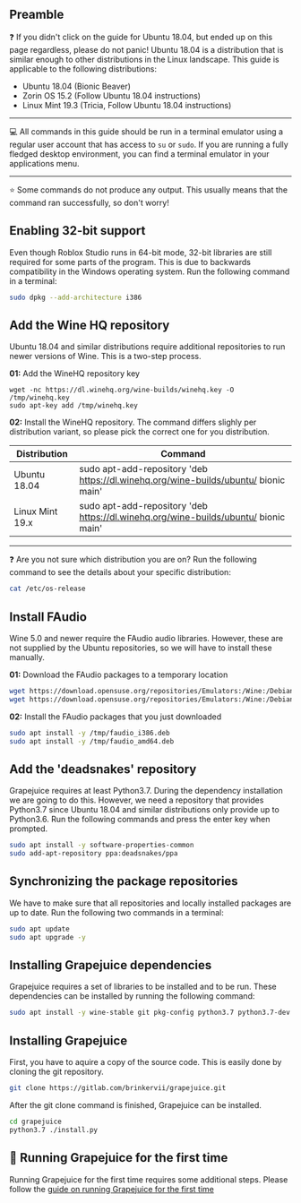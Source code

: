 ## Preamble
❓ If you didn't click on the guide for Ubuntu 18.04, but ended up on this page regardless, please do not panic! Ubuntu 18.04 is a distribution that is similar enough to other distributions in the Linux landscape. This guide is applicable to the following distributions:
- Ubuntu 18.04 (Bionic Beaver)
- Zorin OS 15.2 (Follow Ubuntu 18.04 instructions)
- Linux Mint 19.3 (Tricia, Follow Ubuntu 18.04 instructions)

---

💻 All commands in this guide should be run in a terminal emulator using a regular user account that has access to `su` or `sudo`. If you are running a fully fledged desktop environment, you can find a  terminal emulator in your applications menu.

---

⭐ Some commands do not produce any output. This usually means that the command ran successfully, so don't worry!

## Enabling 32-bit support
Even though Roblox Studio runs in 64-bit mode, 32-bit libraries are still required for some parts of the program. This is due to backwards compatibility in the Windows operating system. Run the following command in a terminal:
```sh
sudo dpkg --add-architecture i386
```

## Add the Wine HQ repository
Ubuntu 18.04 and similar distributions require additional repositories to run newer versions of Wine. This is a two-step process.

**01:** Add the WineHQ repository key
```
wget -nc https://dl.winehq.org/wine-builds/winehq.key -O /tmp/winehq.key
sudo apt-key add /tmp/winehq.key
```

**02:** Install the WineHQ repository. The command differs slighly per distribution variant, so please pick the correct one for you distribution.

| Distribution                 | Command                                                                             |
|------------------------------|-------------------------------------------------------------------------------------|
| Ubuntu 18.04                 | sudo apt-add-repository 'deb https://dl.winehq.org/wine-builds/ubuntu/ bionic main' |
| Linux Mint 19.x              | sudo apt-add-repository 'deb https://dl.winehq.org/wine-builds/ubuntu/ bionic main' |

---

❓ Are you not sure which distribution you are on? Run the following command to see the details about your specific distribution:
```sh
cat /etc/os-release
```


## Install FAudio
Wine 5.0 and newer require the FAudio audio libraries. However, these are not supplied by the Ubuntu repositories, so we will have to install these manually.

**01:** Download the FAudio packages to a temporary location
```sh
wget https://download.opensuse.org/repositories/Emulators:/Wine:/Debian/xUbuntu_18.04/i386/libfaudio0_19.07-0~bionic_i386.deb -O /tmp/faudio_i386.deb
wget https://download.opensuse.org/repositories/Emulators:/Wine:/Debian/xUbuntu_18.04/amd64/libfaudio0_19.07-0~bionic_amd64.deb -O /tmp/faudio_amd64.deb
```

**02:** Install the FAudio packages that you just downloaded
```sh
sudo apt install -y /tmp/faudio_i386.deb
sudo apt install -y /tmp/faudio_amd64.deb
```

## Add the 'deadsnakes' repository
Grapejuice requires at least Python3.7. During the dependency installation we are going to do this. However, we need a repository that provides Python3.7 since Ubuntu 18.04 and similar distributions only provide up to Python3.6. Run the following commands and press the enter key when prompted.
```sh
sudo apt install -y software-properties-common
sudo add-apt-repository ppa:deadsnakes/ppa
```


## Synchronizing the package repositories
We have to make sure that all repositories and locally installed packages are up to date. Run the following two commands in a terminal:
```sh
sudo apt update
sudo apt upgrade -y
```

## Installing Grapejuice dependencies
Grapejuice requires a set of libraries to be installed and to be run. These dependencies can be installed by running the following command:
```sh
sudo apt install -y wine-stable git pkg-config python3.7 python3.7-dev python3-pip libcairo2-dev libgirepository1.0-dev libgtk-3-0 libgtk-3-bin gir1.2-gtk-3.0
```

## Installing Grapejuice
First, you have to aquire a copy of the source code. This is easily done by cloning the git repository.
```sh
git clone https://gitlab.com/brinkervii/grapejuice.git
```

After the git clone command is finished, Grapejuice can be installed.
```sh
cd grapejuice
python3.7 ./install.py
```

## 🚀 Running Grapejuice for the first time
Running Grapejuice for the first time requires some additional steps. Please follow the [guide on running Grapejuice for the first time](../Guides/First-time-setup)

